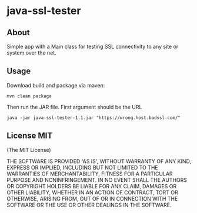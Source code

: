 # java-ssl-tester


## About

Simple app with a Main class for testing SSL connectivity to any site or system over the net.


## Usage
Download build and package via maven:

```
mvn clean package
```

Then run the JAR file. First argument should be the URL


```
java -jar java-ssl-tester-1.1.jar "https://wrong.host.badssl.com/"
```


## License MIT

(The MIT License)

THE SOFTWARE IS PROVIDED 'AS IS', WITHOUT WARRANTY OF ANY KIND, EXPRESS OR IMPLIED, INCLUDING BUT NOT LIMITED TO THE WARRANTIES OF MERCHANTABILITY, FITNESS FOR A PARTICULAR PURPOSE AND NONINFRINGEMENT. IN NO EVENT SHALL THE AUTHORS OR COPYRIGHT HOLDERS BE LIABLE FOR ANY CLAIM, DAMAGES OR OTHER LIABILITY, WHETHER IN AN ACTION OF CONTRACT, TORT OR OTHERWISE, ARISING FROM, OUT OF OR IN CONNECTION WITH THE SOFTWARE OR THE USE OR OTHER DEALINGS IN THE SOFTWARE.